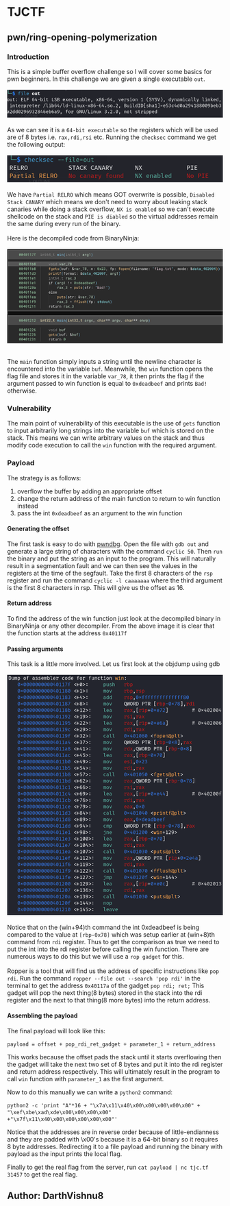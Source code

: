 # TJCTF
## pwn/ring-opening-polymerization
### Introduction 
This is a simple buffer overflow challenge so I will cover some basics for pwn beginners. In this challenge we are given a single executable `out`.
<br><br>
![file out](image-1.png)
<br><br>
As we can see it is a `64-bit executable` so the registers which will be used are of 8 bytes i.e. `rax,rdi,rsi` etc.
Running the `checksec` command we get the following output:<br><br>
![checksec](image-3.png)
<br><br>
We have `Partial RELRO` which means GOT overwrite is possible, `Disabled Stack CANARY` which means we don't need to worry about leaking stack canaries while doing a stack overflow, `NX is enabled` so we can't execute shellcode on the stack and `PIE is diabled` so the virtual addresses remain the same during every run of the binary.
<br><br>
Here is the decompiled code from BinaryNinja:<br><br>
![BinaryNinja decompiled code](image.png)<br><br>

The `main` function simply inputs a string until the newline character is encountered into the variable `buf`. Meanwhile, the `win` function opens the flag file and stores it in the variable `var_78`, it then prints the flag if the argument passed to win function is equal to `0xdeadbeef` and prints `Bad!` otherwise.

### Vulnerability
The main point of vulnerability of this executable is the use of `gets` function to input arbitrarily long strings into the variable `buf` which is stored on the stack. This means we can write arbitrary values on the stack and thus modify code execution to call the `win` function with the required argument. 

### Payload
The strategy is as follows: 
1. overflow the buffer by adding an appropriate offset
2. change the return address of the main function to return to win function instead
3. pass the int `0xdeadbeef` as an argument to the win function

#### Generating the offset

The first task is easy to do with [pwndbg](https://github.com/pwndbg/pwndbg). Open the file with `gdb out` and generate a large string of characters with the command `cyclic 50`. Then `run` the binary and put the string as an input to the program. This will naturally result in a segmentation fault and we can then see the values in the registers at the time of the segfault. Take the first 8 characters of the `rsp` register and run the command `cyclic -l caaaaaaa` where the third argument is the first 8 characters in rsp. This will give us the offset as 16.

#### Return address 
To find the address of the win function just look at the decompiled binary in BinaryNinja or any other decompiler. From the above image it is clear that the function starts at the address `0x40117f`

#### Passing arguments

This task is a little more involved. Let us first look at the objdump using gdb <br><br>![decompiled](image-4.png)<br><br>
Notice that on the (win+94)th command the int 0xdeadbeef is being compared to the value at `[rbp-0x78]` which was setup earlier at (win+8)th command from `rdi` register. Thus to get the comparison as true we need to put the int into the rdi register before calling the win function. There are numerous ways to do this but we will use a `rop gadget` for this.
<br><br>
Ropper is a tool that will find us the address of specific instructions like `pop rdi`. Run the command `ropper --file out --search 'pop rdi'` in the terminal to get the address `0x40117a` of the gadget `pop rdi; ret;` This gadget will pop the next thing(8 bytes) stored in the stack into the rdi register and the next to that thing(8 more bytes) into the return address. 

#### Assembling the payload

The final payload will look like this:
``` 
payload = offset + pop_rdi_ret_gadget + parameter_1 + return_address
```
This works because the offset pads the stack until it starts overflowing then the gadget will take the next two set of 8 bytes and put it into the rdi register and return address respectively. This will ultimately result in the program to call `win` function with `parameter_1` as the first argument.

Now to do this manually we can write a `python2` command:
```
python2 -c 'print "A"*16 + "\x7a\x11\x40\x00\x00\x00\x00\x00" + "\xef\xbe\xad\xde\x00\x00\x00\x00" +"\x7f\x11\x40\x00\x00\x00\x00\x00"'
```

Notice that the addresses are in reverse order because of little-endianness and they are padded with \x00's because it is a 64-bit binary so it requires 8 byte addresses.
Redirecting it to a file payload and running the binary with payload as the input prints the local flag.

Finally to get the real flag from the server, run `cat payload | nc tjc.tf 31457` to get the real flag.

## Author: DarthVishnu8
